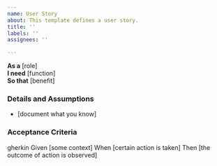 ```yaml
---
name: User Story
about: This template defines a user story.
title: ''
labels: ''
assignees: ''

---
```


**As a** [role]  
**I need** [function]  
**So that** [benefit]

### Details and Assumptions
* [document what you know]

### Acceptance Criteria
gherkin
Given [some context]
When [certain action is taken]
Then [the outcome of action is observed]

